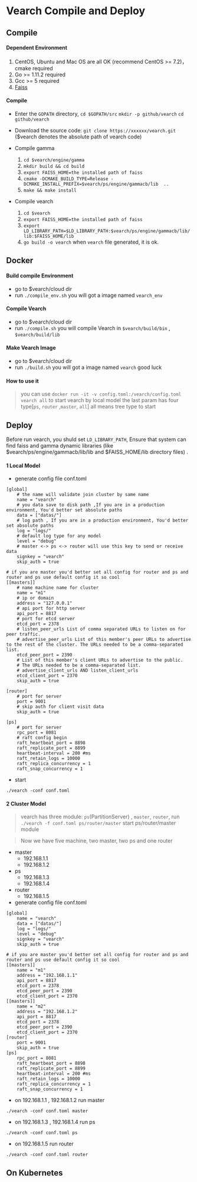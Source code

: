 # Vearch Compile and Deploy

## Compile

#### Dependent Environment 

   1. CentOS, Ubuntu and Mac OS are all OK (recommend CentOS >= 7.2)，cmake required
   2. Go >= 1.11.2 required
   3. Gcc >= 5 required
   4. [Faiss](https://github.com/facebookresearch/faiss)

#### Compile 
   * Enter the `GOPATH` directory, `cd $GOPATH/src` `mkdir -p github/vearch` `cd github/vearch`
   * Download the source code: `git clone https://xxxxxx/vearch.git` ($vearch denotes the absolute path of vearch code)
   * Compile gamma
       1. `cd $vearch/engine/gamma`
       2. `mkdir build && cd build`
       3. `export FAISS_HOME=the installed path of faiss`
       4. `cmake -DCMAKE_BUILD_TYPE=Release -DCMAKE_INSTALL_PREFIX=$vearch/ps/engine/gammacb/lib  ..`
       5. `make && make install`
      
   * Compile vearch
      1. `cd $vearch`
      2. `export FAISS_HOME=the installed path of faiss`
      3. `export LD_LIBRARY_PATH=$LD_LIBRARY_PATH:$vearch/ps/engine/gammacb/lib/lib:$FAISS_HOME/lib`
      4. `go build -o vearch`
      when `vearch` file generated, it is ok.
      
      
## Docker

#### Build compile Environment 
* go to $vearch/cloud dir
* run `./compile_env.sh` you will got a image named `vearch_env`
#### Compile Vearch
* go to $vearch/cloud dir
* run `./compile.sh` you will compile Vearch in `$vearch/build/bin` , `$vearch/build/lib`
#### Make Vearch Image
* go to $vearch/cloud dir
* run `./build.sh` you will got a image named `vearch` good luck
#### How to use it 
> you can use `docker run -it -v config.toml:/vearch/config.toml vearch all` to start vearch by local model the last param has four type[`ps`, `router` ,`master`, `all`] all means tree type to start
       
## Deploy
   Before run vearch, you shuld set `LD_LIBRARY_PATH`, Ensure that system can find faiss and gamma dynamic libraries (like $vearch/ps/engine/gammacb/lib/lib and $FAISS_HOME/lib directory files) .
   #### 1 Local Model
   * generate config file conf.toml
      
```
[global]
    # the name will validate join cluster by same name
    name = "vearch"
    # you data save to disk path ,If you are in a production environment, You'd better set absolute paths
    data = ["datas/"]
    # log path , If you are in a production environment, You'd better set absolute paths
    log = "logs/"
    # default log type for any model
    level = "debug"
    # master <-> ps <-> router will use this key to send or receive data
    signkey = "vearch"
    skip_auth = true

# if you are master you'd better set all config for router and ps and router and ps use default config it so cool
[[masters]]
    # name machine name for cluster
    name = "m1"
    # ip or domain
    address = "127.0.0.1"
    # api port for http server
    api_port = 8817
    # port for etcd server
    etcd_port = 2378
    # listen_peer_urls List of comma separated URLs to listen on for peer traffic.
    # advertise_peer_urls List of this member's peer URLs to advertise to the rest of the cluster. The URLs needed to be a comma-separated list.
    etcd_peer_port = 2390
    # List of this member's client URLs to advertise to the public.
    # The URLs needed to be a comma-separated list.
    # advertise_client_urls AND listen_client_urls
    etcd_client_port = 2370
    skip_auth = true

[router]
    # port for server
    port = 9001
    # skip auth for client visit data
    skip_auth = true

[ps]
    # port for server
    rpc_port = 8081
    # raft config begin
    raft_heartbeat_port = 8898
    raft_replicate_port = 8899
    heartbeat-interval = 200 #ms
    raft_retain_logs = 10000
    raft_replica_concurrency = 1
    raft_snap_concurrency = 1 
```
   * start

````
./vearch -conf conf.toml
````
   
   #### 2 Cluster Model
   > vearch has three module: `ps`(PartitionServer) , `master`, `router`, run `./vearch -f conf.toml ps/router/master` start ps/router/master module

   > Now we have five machine, two master, two ps and one router

* master
    * 192.168.1.1
    * 192.168.1.2
* ps
    * 192.168.1.3
    * 192.168.1.4
* router
    * 192.168.1.5
* generate config file conf.toml

````
[global]
    name = "vearch"
    data = ["datas/"]
    log = "logs/"
    level = "debug"
    signkey = "vearch"
    skip_auth = true

# if you are master you'd better set all config for router and ps and router and ps use default config it so cool
[[masters]]
    name = "m1"
    address = "192.168.1.1"
    api_port = 8817
    etcd_port = 2378
    etcd_peer_port = 2390
    etcd_client_port = 2370
[[masters]]
    name = "m2"
    address = "192.168.1.2"
    api_port = 8817
    etcd_port = 2378
    etcd_peer_port = 2390
    etcd_client_port = 2370
[router]
    port = 9001
    skip_auth = true
[ps]
    rpc_port = 8081
    raft_heartbeat_port = 8898
    raft_replicate_port = 8899
    heartbeat-interval = 200 #ms
    raft_retain_logs = 10000
    raft_replica_concurrency = 1
    raft_snap_concurrency = 1
````
* on 192.168.1.1 , 192.168.1.2  run master

````
./vearch -conf conf.toml master
````

* on 192.168.1.3 , 192.168.1.4 run ps

````
./vearch -conf conf.toml ps
````

* on 192.168.1.5 run router

````
./vearch -conf conf.toml router
````

## On Kubernetes
